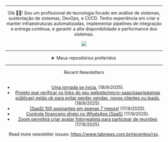 <div align="center">
<hr>
<p>Olá 👋🏾! Sou um profissional de tecnologia focado em análise de sistemas, sustentação de sistemas, DevOps, e CI/CD. Tenho experiência em criar e manter infraestruturas automatizadas, implementar pipelines de integração e entrega contínua, e garantir a alta disponibilidade e performance dos sistemas.</p>
  <img src="https://media.giphy.com/media/yAGIvCiwPJn5C/giphy.gif">
<hr>
  <details>
  <summary>Meus repositórios preferidos</summary>
  <br />
  Alguns dos meus melhores repositórios:
  <br />
<br />
  <ul><li><a href=https://github.com/commitgeist/aluratube target="_blank" rel="noopener noreferrer">commitgeist/aluratube</a> (<b>0</b> ✨ and <b>0</b> 🍴): Aluratube - Desenvolvido durante a imersão React da Alura no final de 2022</li><li><a href=https://github.com/commitgeist/nlw-ia target="_blank" rel="noopener noreferrer">commitgeist/nlw-ia</a> (<b>0</b> ✨ and <b>0</b> 🍴): Projeto desenvolvido durante a NLW IA - Usando a API da OPENAI</li><li><a href=https://github.com/commitgeist/nlw-journey-ia target="_blank" rel="noopener noreferrer">commitgeist/nlw-journey-ia</a> (<b>0</b> ✨ and <b>0</b> 🍴): NLW IA - Agent de viagens usando python + langchain + GPT</li>
<li>More coming soon :).</li>
</ul>
  </details>
  <hr/>
    <summary>Recent Newsletters</summary>
  <br />
  <ul>
    <li><a href=https://www.tabnews.com.br/jonasHolanda/uma-jornada-se-inicia target="_blank" rel="noopener noreferrer">Uma jornada se inicia.</a> (18/9/2025).</li><li><a href=https://www.tabnews.com.br/TiagoRosaDaCosta/projeto-que-verificar-os-links-do-seu-website-micro-saas-saaspaginas-publicas-estao-ok-para-evitar-perder-vendas-novos-clientes-ou-leads target="_blank" rel="noopener noreferrer">Projeto que verificar os links do seu website/micro-saas/saas(páginas públicas) estão ok para evitar perder vendas, novos clientes ou leads.</a> (18/9/2025).</li><li><a href=https://www.tabnews.com.br/microsaas/saas-100-assinantes-em-apenas-7-meses target="_blank" rel="noopener noreferrer">[SaaS] 100 assinantes em apenas 7 meses!</a> (17/9/2025).</li><li><a href=https://www.tabnews.com.br/microsaas/controle-financeiro-direto-no-whatsapp-saas target="_blank" rel="noopener noreferrer">Controle financeiro direto no WhatsApp [SaaS]</a> (17/9/2025).</li><li><a href=https://www.tabnews.com.br/NewsletterOficial/zoom-permitira-criar-avatar-fotorrealista-para-participar-de-reunioes target="_blank" rel="noopener noreferrer">Zoom permitirá criar avatar fotorrealista para participar de reuniões</a> (17/9/2025).</li>
  </ul>
<p>Read more newsletter issues: <a href="https://www.tabnews.com.br/recentes/rss">https://www.tabnews.com.br/recentes/rss</a>.</p>
  </details>
